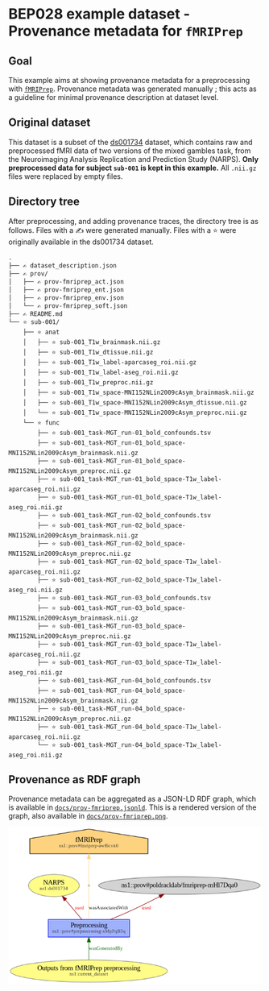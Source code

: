 # BEP028 example dataset - Provenance metadata for `fMRIPrep`

## Goal

This example aims at showing provenance metadata for a preprocessing with [`fMRIPrep`](https://fmriprep.org/en/23.1.3/index.html). Provenance metadata was generated manually ; this acts as a guideline for minimal provenance description at dataset level.

## Original dataset

This dataset is a subset of the [ds001734](https://openneuro.org/datasets/ds001734/versions/1.0.5) dataset, which contains raw and preprocessed fMRI data of two versions of the mixed gambles task, from the Neuroimaging Analysis Replication and Prediction Study (NARPS). **Only preprocessed data for subject `sub-001` is kept in this example.** All `.nii.gz` files were replaced by empty files.

## Directory tree

After preprocessing, and adding provenance traces, the directory tree is as follows. Files with a ✍️ were generated manually. Files with a ⭐ were originally available in the ds001734 dataset.

```
.
├── ✍️ dataset_description.json
├── ✍️ prov/
│   ├── ✍️ prov-fmriprep_act.json
│   ├── ✍️ prov-fmriprep_ent.json
│   ├── ✍️ prov-fmriprep_env.json
│   └── ✍️ prov-fmriprep_soft.json
├── ✍️ README.md
└── ⭐ sub-001/
    ├── ⭐ anat
    │   ├── ⭐ sub-001_T1w_brainmask.nii.gz
    │   ├── ⭐ sub-001_T1w_dtissue.nii.gz
    │   ├── ⭐ sub-001_T1w_label-aparcaseg_roi.nii.gz
    │   ├── ⭐ sub-001_T1w_label-aseg_roi.nii.gz
    │   ├── ⭐ sub-001_T1w_preproc.nii.gz
    │   ├── ⭐ sub-001_T1w_space-MNI152NLin2009cAsym_brainmask.nii.gz
    │   ├── ⭐ sub-001_T1w_space-MNI152NLin2009cAsym_dtissue.nii.gz
    │   └── ⭐ sub-001_T1w_space-MNI152NLin2009cAsym_preproc.nii.gz
    └── ⭐ func
        ├── ⭐ sub-001_task-MGT_run-01_bold_confounds.tsv
        ├── ⭐ sub-001_task-MGT_run-01_bold_space-MNI152NLin2009cAsym_brainmask.nii.gz
        ├── ⭐ sub-001_task-MGT_run-01_bold_space-MNI152NLin2009cAsym_preproc.nii.gz
        ├── ⭐ sub-001_task-MGT_run-01_bold_space-T1w_label-aparcaseg_roi.nii.gz
        ├── ⭐ sub-001_task-MGT_run-01_bold_space-T1w_label-aseg_roi.nii.gz
        ├── ⭐ sub-001_task-MGT_run-02_bold_confounds.tsv
        ├── ⭐ sub-001_task-MGT_run-02_bold_space-MNI152NLin2009cAsym_brainmask.nii.gz
        ├── ⭐ sub-001_task-MGT_run-02_bold_space-MNI152NLin2009cAsym_preproc.nii.gz
        ├── ⭐ sub-001_task-MGT_run-02_bold_space-T1w_label-aparcaseg_roi.nii.gz
        ├── ⭐ sub-001_task-MGT_run-02_bold_space-T1w_label-aseg_roi.nii.gz
        ├── ⭐ sub-001_task-MGT_run-03_bold_confounds.tsv
        ├── ⭐ sub-001_task-MGT_run-03_bold_space-MNI152NLin2009cAsym_brainmask.nii.gz
        ├── ⭐ sub-001_task-MGT_run-03_bold_space-MNI152NLin2009cAsym_preproc.nii.gz
        ├── ⭐ sub-001_task-MGT_run-03_bold_space-T1w_label-aparcaseg_roi.nii.gz
        ├── ⭐ sub-001_task-MGT_run-03_bold_space-T1w_label-aseg_roi.nii.gz
        ├── ⭐ sub-001_task-MGT_run-04_bold_confounds.tsv
        ├── ⭐ sub-001_task-MGT_run-04_bold_space-MNI152NLin2009cAsym_brainmask.nii.gz
        ├── ⭐ sub-001_task-MGT_run-04_bold_space-MNI152NLin2009cAsym_preproc.nii.gz
        ├── ⭐ sub-001_task-MGT_run-04_bold_space-T1w_label-aparcaseg_roi.nii.gz
        └── ⭐ sub-001_task-MGT_run-04_bold_space-T1w_label-aseg_roi.nii.gz
```

## Provenance as RDF graph

Provenance metadata can be aggregated as a JSON-LD RDF graph, which is available in [`docs/prov-fmriprep.jsonld`](docs/prov-fmriprep.jsonld). This is a rendered version of the graph, also available in [`docs/prov-fmriprep.png`](docs/prov-fmriprep.png).

![Rendered version of the RDF graph](docs/prov-fmriprep.png)
